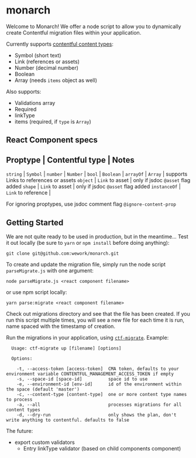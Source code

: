 # monarch
Welcome to Monarch! We offer a node script to allow you to dynamically create Contentful migration files within your application.

Currently supports [contentful content types](https://github.com/contentful/contentful-migration#createfieldid-opts--field):
- Symbol (short text)
- Link (references or assets)
- Number (decimal number)
- Boolean
- Array (needs `items` object as well)

Also supports:
- Validations array
- Required
- linkType
- items (required, if `type` is `Array`)

## React Component specs
Proptype      | Contentful type     | Notes
---------------------------------------------
`string`      | `Symbol`            |
`number`      | `Number`            |
`bool`        | `Boolean`           |
`arrayOf`     | `Array`             | supports Links to references or assets
`object`      | `Link` to asset     | only if jsdoc `@asset` flag added
`shape`       | `Link` to asset     | only if jsdoc `@asset` flag added
`instanceOf`  | `Link` to reference |

For ignoring proptypes, use jsdoc comment flag `@ignore-content-prop`

## Getting Started
We are not quite ready to be used in production, but in the meantime...
Test it out locally (be sure to `yarn` or `npm install` before doing anything):
```
git clone git@github.com:wework/monarch.git
```

To create and update the migration file, simply run the node script `parseMigrate.js` with one argument:
```
node parseMigrate.js <react component filename>
```
or use npm script locally:
```
yarn parse:migrate <react component filename>
```

Check out migrations directory and see that the file has been created. If you run this script multiple times, you will see a new file for each time it is run, name spaced with the timestamp of creation.

Run the migrations in your application, using [`ctf-migrate`](https://www.npmjs.com/package/contentful-migrate#up). Example:
```
  Usage: ctf-migrate up [filename] [options]

  Options:

    -t, --access-token [access-token]  CMA token, defaults to your environment variable CONTENTFUL_MANAGEMENT_ACCESS_TOKEN if empty
    -s, --space-id [space-id]          space id to use
    -e, --environment-id [env-id]      id of the environment within the space (default 'master')
    -c, --content-type [content-type]  one or more content type names to process
    -a, --all                          processes migrations for all content types
    -d, --dry-run                      only shows the plan, don't write anything to contentful. defaults to false
```

The future:
- export custom validators
  - Entry linkType validator (based on child components component)
